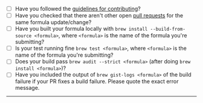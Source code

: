 - [ ] Have you followed the [guidelines for contributing](https://github.com/Homebrew/linuxbrew-core/blob/master/CONTRIBUTING.md)?
- [ ] Have you checked that there aren't other open [pull requests](https://github.com/Homebrew/linuxbrew-core/pulls) for the same formula update/change?
- [ ] Have you built your formula locally with `brew install --build-from-source <formula>`, where `<formula>` is the name of the formula you're submitting?
- [ ] Is your test running fine `brew test <formula>`, where `<formula>` is the name of the formula you're submitting?
- [ ] Does your build pass `brew audit --strict <formula>` (after doing `brew install <formula>`)?
- [ ] Have you included the output of `brew gist-logs <formula>` of the build failure if your PR fixes a build failure. Please quote the exact error message.

-----
